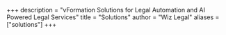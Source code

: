 +++
description = "vFormation Solutions for Legal Automation and AI Powered Legal Services"
title = "Solutions"
author = "Wiz Legal"
aliases = ["solutions"]
+++
